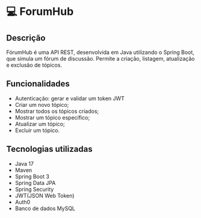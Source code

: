 # 💻 ForumHub

## Descrição
FórumHub é uma API REST, desenvolvida em Java utilizando o Spring Boot, que simula um fórum de discussão. Permite a criação, listagem, atualização e exclusão de tópicos.

## Funcionalidades

- Autenticação: gerar e validar um token JWT
- Criar um novo tópico;
- Mostrar todos os tópicos criados;
- Mostrar um tópico específico;
- Atualizar um tópico;
- Excluir um tópico.

## Tecnologias utilizadas

- Java 17
- Maven
- Spring Boot 3
- Spring Data JPA
- Spring Security
- JWT(JSON Web Token)
- Auth0
- Banco de dados MySQL
